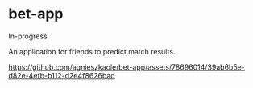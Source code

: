 # bet-app
In-progress 

An application for friends to predict match results.



https://github.com/agnieszkaole/bet-app/assets/78696014/39ab6b5e-d82e-4efb-b112-d2e4f8626bad

